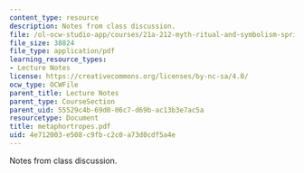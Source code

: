 ```yaml
---
content_type: resource
description: Notes from class discussion.
file: /ol-ocw-studio-app/courses/21a-212-myth-ritual-and-symbolism-spring-2004/4e712003e508c9fbc2c0a73d0cdf5a4e_metaphortropes.pdf
file_size: 38824
file_type: application/pdf
learning_resource_types:
- Lecture Notes
license: https://creativecommons.org/licenses/by-nc-sa/4.0/
ocw_type: OCWFile
parent_title: Lecture Notes
parent_type: CourseSection
parent_uid: 55529c4b-69d0-06c7-d69b-ac13b3e7ac5a
resourcetype: Document
title: metaphortropes.pdf
uid: 4e712003-e508-c9fb-c2c0-a73d0cdf5a4e
---
```

Notes from class discussion.